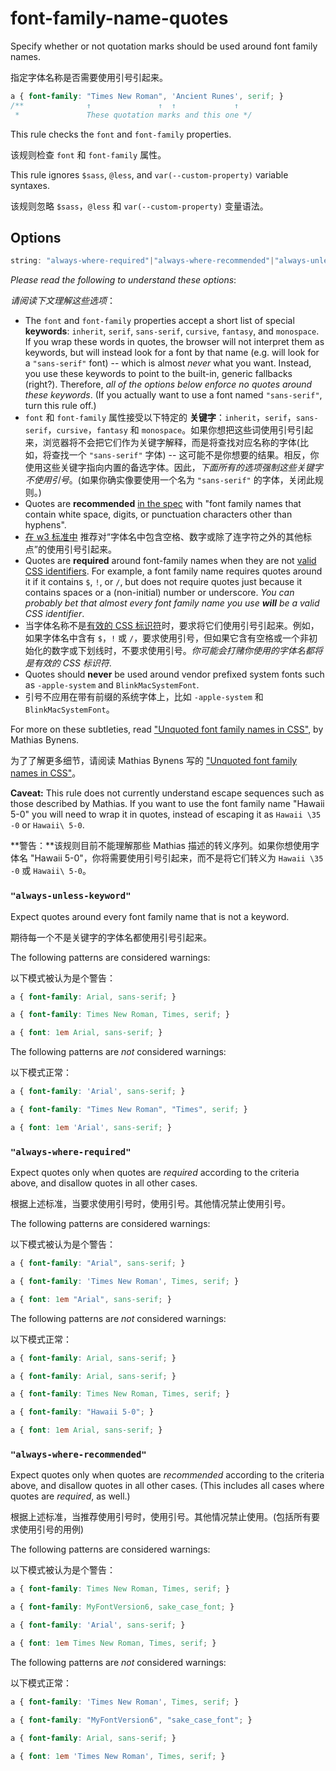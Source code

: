 # font-family-name-quotes

Specify whether or not quotation marks should be used around font family names.

指定字体名称是否需要使用引号引起来。

```css
a { font-family: "Times New Roman", 'Ancient Runes', serif; }
/**              ↑               ↑  ↑             ↑
 *               These quotation marks and this one */
```

This rule checks the `font` and `font-family` properties.

该规则检查 `font` 和 `font-family` 属性。

This rule ignores `$sass`, `@less`, and `var(--custom-property)` variable syntaxes.

该规则忽略 `$sass`，`@less` 和 `var(--custom-property)` 变量语法。

## Options

```js
string: "always-where-required"|"always-where-recommended"|"always-unless-keyword"
```

*Please read the following to understand these options*:

*请阅读下文理解这些选项*：

-   The `font` and `font-family` properties accept a short list of special **keywords**: `inherit`, `serif`, `sans-serif`, `cursive`, `fantasy`, and `monospace`. If you wrap these words in quotes, the browser will not interpret them as keywords, but will instead look for a font by that name (e.g. will look for a `"sans-serif"` font) -- which is almost *never* what you want. Instead, you use these keywords to point to the built-in, generic fallbacks (right?). Therefore, *all of the options below enforce no quotes around these keywords*. (If you actually want to use a font named `"sans-serif"`, turn this rule off.)
- `font` 和 `font-family` 属性接受以下特定的 **关键字**：`inherit`，`serif`，`sans-serif`，`cursive`，`fantasy` 和 `monospace`。如果你想把这些词使用引号引起来，浏览器将不会把它们作为关键字解释，而是将查找对应名称的字体(比如，将查找一个 `"sans-serif"` 字体) -- 这可能不是你想要的结果。相反，你使用这些关键字指向内置的备选字体。因此，*下面所有的选项强制这些关键字不使用引号*。(如果你确实像要使用一个名为 `"sans-serif"` 的字体，关闭此规则。)
-   Quotes are **recommended** [in the spec](https://www.w3.org/TR/CSS2/fonts.html#font-family-prop) with "font family names that contain white space, digits, or punctuation characters other than hyphens".
- [在 w3 标准中](https://www.w3.org/TR/CSS2/fonts.html#font-family-prop) 推荐对“字体名中包含空格、数字或除了连字符之外的其他标点”的使用引号引起来。
-   Quotes are **required** around font-family names when they are not [valid CSS identifiers](https://www.w3.org/TR/CSS2/syndata.html#value-def-identifier). For example, a font family name requires quotes around it if it contains `$`, `!`, or `/`, but does not require quotes just because it contains spaces or a (non-initial) number or underscore. *You can probably bet that almost every font family name you use **will** be a valid CSS identifier*.
- 当字体名称不是[有效的 CSS 标识符](https://www.w3.org/TR/CSS2/syndata.html#value-def-identifier)时，要求将它们使用引号引起来。例如，如果字体名中含有 `$`，`!` 或 `/`，要求使用引号，但如果它含有空格或一个非初始化的数字或下划线时，不要求使用引号。*你可能会打赌你使用的字体名都将是有效的 CSS 标识符*.
-   Quotes should **never** be used around vendor prefixed system fonts such as `-apple-system` and `BlinkMacSystemFont`.
- 引号不应用在带有前缀的系统字体上，比如 `-apple-system` 和 `BlinkMacSystemFont`。

For more on these subtleties, read ["Unquoted font family names in CSS"](https://mathiasbynens.be/notes/unquoted-font-family), by Mathias Bynens.

为了了解更多细节，请阅读 Mathias Bynens 写的 ["Unquoted font family names in CSS"](https://mathiasbynens.be/notes/unquoted-font-family)。

**Caveat:** This rule does not currently understand escape sequences such as those described by Mathias. If you want to use the font family name "Hawaii 5-0" you will need to wrap it in quotes, instead of escaping it as `Hawaii \35 -0` or `Hawaii\ 5-0`.

**警告：**该规则目前不能理解那些 Mathias 描述的转义序列。如果你想使用字体名 "Hawaii 5-0"，你将需要使用引号引起来，而不是将它们转义为 `Hawaii \35 -0` 或 `Hawaii\ 5-0`。

### `"always-unless-keyword"`

Expect quotes around every font family name that is not a keyword.

期待每一个不是关键字的字体名都使用引号引起来。

The following patterns are considered warnings:

以下模式被认为是个警告：

```css
a { font-family: Arial, sans-serif; }
```

```css
a { font-family: Times New Roman, Times, serif; }
```

```css
a { font: 1em Arial, sans-serif; }
```

The following patterns are *not* considered warnings:

以下模式正常：

```css
a { font-family: 'Arial', sans-serif; }
```

```css
a { font-family: "Times New Roman", "Times", serif; }
```

```css
a { font: 1em 'Arial', sans-serif; }
```

### `"always-where-required"`

Expect quotes only when quotes are *required* according to the criteria above, and disallow quotes in all other cases.

根据上述标准，当要求使用引号时，使用引号。其他情况禁止使用引号。


The following patterns are considered warnings:

以下模式被认为是个警告：

```css
a { font-family: "Arial", sans-serif; }
```

```css
a { font-family: 'Times New Roman', Times, serif; }
```

```css
a { font: 1em "Arial", sans-serif; }
```

The following patterns are *not* considered warnings:

以下模式正常：

```css
a { font-family: Arial, sans-serif; }
```

```css
a { font-family: Arial, sans-serif; }
```

```css
a { font-family: Times New Roman, Times, serif; }
```

```css
a { font-family: "Hawaii 5-0"; }
```

```css
a { font: 1em Arial, sans-serif; }
```

### `"always-where-recommended"`

Expect quotes only when quotes are *recommended* according to the criteria above, and disallow quotes in all other cases. (This includes all cases where quotes are *required*, as well.)

根据上述标准，当推荐使用引号时，使用引号。其他情况禁止使用。(包括所有要求使用引号的用例)

The following patterns are considered warnings:

以下模式被认为是个警告：

```css
a { font-family: Times New Roman, Times, serif; }
```

```css
a { font-family: MyFontVersion6, sake_case_font; }
```

```css
a { font-family: 'Arial', sans-serif; }
```

```css
a { font: 1em Times New Roman, Times, serif; }
```

The following patterns are *not* considered warnings:

以下模式正常：

```css
a { font-family: 'Times New Roman', Times, serif; }
```

```css
a { font-family: "MyFontVersion6", "sake_case_font"; }
```

```css
a { font-family: Arial, sans-serif; }
```

```css
a { font: 1em 'Times New Roman', Times, serif; }
```
